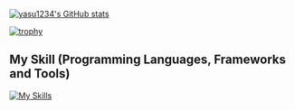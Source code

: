 [![yasu1234's GitHub stats](https://github-readme-stats.vercel.app/api?username=yasu1234)](https://github.com/yasu1234/github-readme-stats)

[![trophy](https://github-profile-trophy.vercel.app/?username=yasu1234&theme=onedark)](https://github.com/yasu1234/github-profile-trophy)

## My Skill (Programming Languages, Frameworks and Tools)
<!--
**yasu1234/yasu1234** is a ✨ _special_ ✨ repository because its `README.md` (this file) appears on your GitHub profile.

Here are some ideas to get you started:

- 🔭 I’m currently working on ...
- 🌱 I’m currently learning ...
- 👯 I’m looking to collaborate on ...
- 🤔 I’m looking for help with ...
- 💬 Ask me about ...
- 📫 How to reach me: ...
- 😄 Pronouns: ...
- ⚡ Fun fact: ...
-->

[![My Skills](https://skillicons.dev/icons?i=ruby,rails,js,html,css,docker,vscode,vue,vite,jest,terraform,java,aws,kotlin,swift)](https://skillicons.dev)
